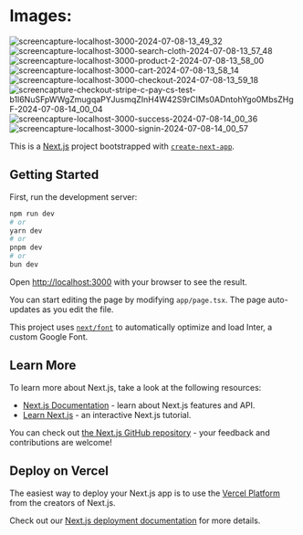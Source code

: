 # Images:

![screencapture-localhost-3000-2024-07-08-13_49_32](https://github.com/adarsh206/e-commerce/assets/76390366/c2b3e7e9-15cc-485f-bc91-ce295d2230bd)
![screencapture-localhost-3000-search-cloth-2024-07-08-13_57_48](https://github.com/adarsh206/e-commerce/assets/76390366/f6e3c2d5-4603-4583-9156-4ea8ee380138)
![screencapture-localhost-3000-product-2-2024-07-08-13_58_00](https://github.com/adarsh206/e-commerce/assets/76390366/784b3d68-c64b-4e79-826a-80e05ce250d6)
![screencapture-localhost-3000-cart-2024-07-08-13_58_14](https://github.com/adarsh206/e-commerce/assets/76390366/30366f0d-686b-4713-b3bb-60f531828257)
![screencapture-localhost-3000-checkout-2024-07-08-13_59_18](https://github.com/adarsh206/e-commerce/assets/76390366/43292792-4266-4d31-a914-4a8923c5e1d1)
![screencapture-checkout-stripe-c-pay-cs-test-b1l6NuSFpWWgZmugqaPYJusmqZInH4W42S9rCIMs0ADntohYgo0MbsZHgF-2024-07-08-14_00_04](https://github.com/adarsh206/e-commerce/assets/76390366/d0e049ab-0d5d-425c-ad5b-266f5c96a7d5)
![screencapture-localhost-3000-success-2024-07-08-14_00_36](https://github.com/adarsh206/e-commerce/assets/76390366/412dcf3f-6abf-4a49-a48a-1816b6c5198e)
![screencapture-localhost-3000-signin-2024-07-08-14_00_57](https://github.com/adarsh206/e-commerce/assets/76390366/f5a884fc-bf28-4da3-86b8-a73b94c5f913)












This is a [Next.js](https://nextjs.org/) project bootstrapped with [`create-next-app`](https://github.com/vercel/next.js/tree/canary/packages/create-next-app).

## Getting Started

First, run the development server:

```bash
npm run dev
# or
yarn dev
# or
pnpm dev
# or
bun dev
```

Open [http://localhost:3000](http://localhost:3000) with your browser to see the result.

You can start editing the page by modifying `app/page.tsx`. The page auto-updates as you edit the file.

This project uses [`next/font`](https://nextjs.org/docs/basic-features/font-optimization) to automatically optimize and load Inter, a custom Google Font.

## Learn More

To learn more about Next.js, take a look at the following resources:

- [Next.js Documentation](https://nextjs.org/docs) - learn about Next.js features and API.
- [Learn Next.js](https://nextjs.org/learn) - an interactive Next.js tutorial.

You can check out [the Next.js GitHub repository](https://github.com/vercel/next.js/) - your feedback and contributions are welcome!

## Deploy on Vercel

The easiest way to deploy your Next.js app is to use the [Vercel Platform](https://vercel.com/new?utm_medium=default-template&filter=next.js&utm_source=create-next-app&utm_campaign=create-next-app-readme) from the creators of Next.js.

Check out our [Next.js deployment documentation](https://nextjs.org/docs/deployment) for more details.
